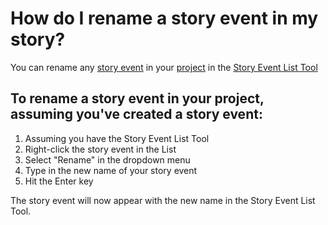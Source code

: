 # How do I rename a story event in my story?
You can rename any [story event]() in your [project]() in the [Story Event List Tool]()

## To rename a story event in your project, assuming you've created a story event:

1. Assuming you have the Story Event List Tool
2. Right-click the story event in the List
3. Select "Rename" in the dropdown menu
4. Type in the new name of your story event
5. Hit the Enter key

The story event will now appear with the new name in the Story Event List Tool.
